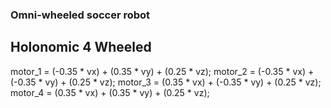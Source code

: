 ###  Omni-wheeled soccer robot
## Holonomic 4 Wheeled
  motor_1 = (-0.35 * vx) + (0.35 * vy) + (0.25 * vz);
  motor_2 = (-0.35 * vx) + (-0.35 * vy) + (0.25 * vz);
  motor_3 = (0.35 * vx) + (-0.35 * vy) + (0.25 * vz);
  motor_4 = (0.35 * vx) + (0.35 * vy) + (0.25 * vz);
